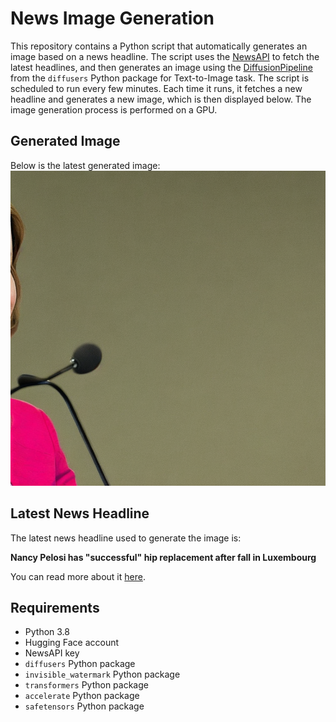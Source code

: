 # News Image Generation
This repository contains a Python script that automatically generates an image based on a news headline. The script uses the [NewsAPI](https://newsapi.org/) to fetch the latest headlines, and then generates an image using the [DiffusionPipeline](https://github.com/huggingface/diffusers) from the `diffusers` Python package for Text-to-Image task.
The script is scheduled to run every few minutes. Each time it runs, it fetches a new headline and generates a new image, which is then displayed below. The image generation process is performed on a GPU.

## Generated Image
Below is the latest generated image:
![Generated Image](image.png)

## Latest News Headline
The latest news headline used to generate the image is:

**Nancy Pelosi has "successful" hip replacement after fall in Luxembourg**

You can read more about it [here](https://news.google.com/rss/articles/CBMigwFBVV95cUxNRFB0NFJiMVBxUGVQVS1rQjdESlZZUGNCam50VEExYnNYb1paNEc3djA0NDU4Q3o0V05PdmxCMzlJV0I4cXZkVE45aDA0UldsNVU3SGZ1VElkRGlkZURJMmQ3THhRVXh6REtxcGQwdTB6NkRFZW52RUZYNndJQVRPZ04tOA?oc=5).

## Requirements
- Python 3.8
- Hugging Face account
- NewsAPI key
- `diffusers` Python package
- `invisible_watermark` Python package
- `transformers` Python package
- `accelerate` Python package
- `safetensors` Python package

